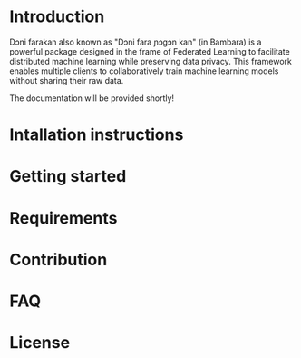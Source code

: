 # Introduction

Dɔni farakan also known as "Dɔni fara ɲɔgɔn kan" (in Bambara) is a powerful package designed in the frame of Federated Learning to facilitate distributed machine learning while preserving data privacy. This framework enables multiple clients to collaboratively train machine learning models without sharing their raw data.

The documentation will be provided shortly!

# Intallation instructions


# Getting started


# Requirements

# Contribution


# FAQ

# License